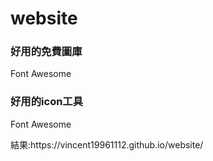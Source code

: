 # website
<h3>好用的免費圖庫</h3>
<p>Font Awesome<p> 
<h3>好用的icon工具</h3>
<p>Font Awesome<p> 
結果:https://vincent19961112.github.io/website/
